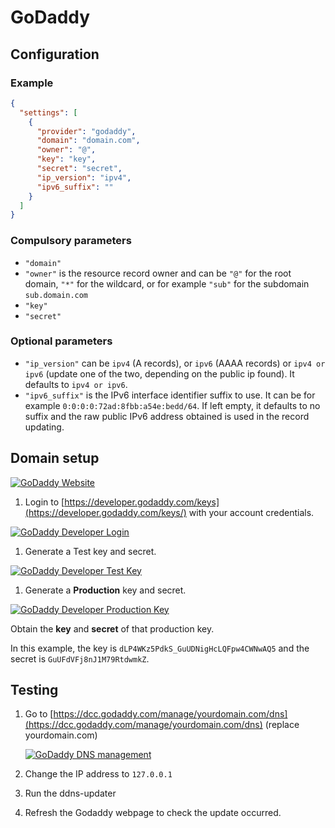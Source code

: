 # GoDaddy

## Configuration

### Example

```json
{
  "settings": [
    {
      "provider": "godaddy",
      "domain": "domain.com",
      "owner": "@",
      "key": "key",
      "secret": "secret",
      "ip_version": "ipv4",
      "ipv6_suffix": ""
    }
  ]
}
```

### Compulsory parameters

- `"domain"`
- `"owner"` is the resource record owner and can be `"@"` for the root domain, `"*"` for the wildcard, or for example `"sub"` for the subdomain `sub.domain.com`
- `"key"`
- `"secret"`

### Optional parameters

- `"ip_version"` can be `ipv4` (A records), or `ipv6` (AAAA records) or `ipv4 or ipv6` (update one of the two, depending on the public ip found). It defaults to `ipv4 or ipv6`.
- `"ipv6_suffix"` is the IPv6 interface identifier suffix to use. It can be for example `0:0:0:0:72ad:8fbb:a54e:bedd/64`. If left empty, it defaults to no suffix and the raw public IPv6 address obtained is used in the record updating.

## Domain setup

[![GoDaddy Website](../readme/godaddy.png)](https://www.godaddy.com/en-ie)

1. Login to [https://developer.godaddy.com/keys](https://developer.godaddy.com/keys/) with your account credentials.

[![GoDaddy Developer Login](../readme/godaddy1.gif)](https://developer.godaddy.com/keys)

1. Generate a Test key and secret.

[![GoDaddy Developer Test Key](../readme/godaddy2.gif)](https://developer.godaddy.com/keys)

1. Generate a **Production** key and secret.

[![GoDaddy Developer Production Key](../readme/godaddy3.gif)](https://developer.godaddy.com/keys)

Obtain the **key** and **secret** of that production key.

In this example, the key is `dLP4WKz5PdkS_GuUDNigHcLQFpw4CWNwAQ5` and the secret is `GuUFdVFj8nJ1M79RtdwmkZ`.

## Testing

1. Go to [https://dcc.godaddy.com/manage/yourdomain.com/dns](https://dcc.godaddy.com/manage/yourdomain.com/dns) (replace yourdomain.com)

    [![GoDaddy DNS management](../readme/godaddydnsmanagement.png)](https://dcc.godaddy.com/manage/)

1. Change the IP address to `127.0.0.1`
1. Run the ddns-updater
1. Refresh the Godaddy webpage to check the update occurred.
